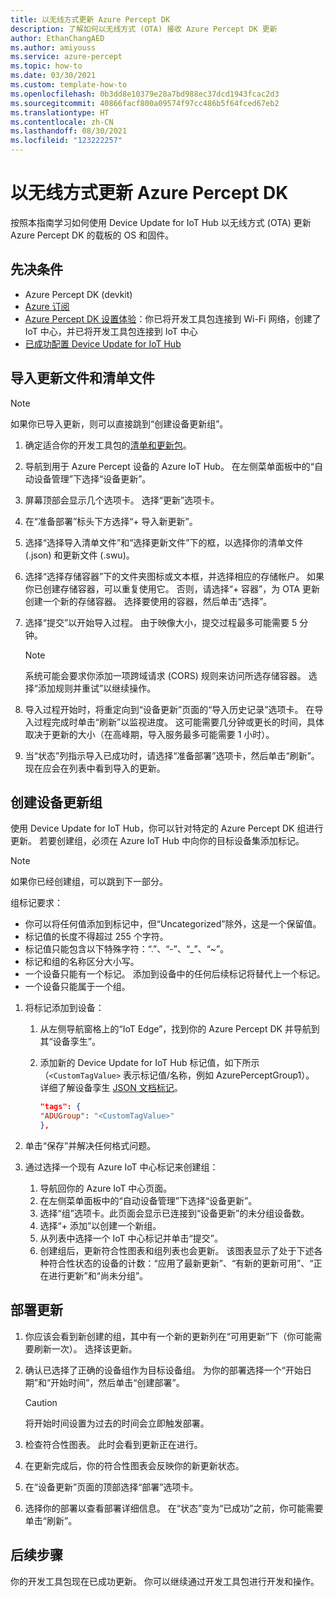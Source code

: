 ```yaml
---
title: 以无线方式更新 Azure Percept DK
description: 了解如何以无线方式 (OTA) 接收 Azure Percept DK 更新
author: EthanChangAED
ms.author: amiyouss
ms.service: azure-percept
ms.topic: how-to
ms.date: 03/30/2021
ms.custom: template-how-to
ms.openlocfilehash: 0b3dd8e10379e28a7bd988ec37dcd1943fcac2d3
ms.sourcegitcommit: 40866facf800a09574f97cc486b5f64fced67eb2
ms.translationtype: HT
ms.contentlocale: zh-CN
ms.lasthandoff: 08/30/2021
ms.locfileid: "123222257"
---
```

# <a name="update-azure-percept-dk-over-the-air"></a>以无线方式更新 Azure Percept DK

按照本指南学习如何使用 Device Update for IoT Hub 以无线方式 (OTA) 更新 Azure Percept DK 的载板的 OS 和固件。

## <a name="prerequisites"></a>先决条件

- Azure Percept DK (devkit)
- [Azure 订阅](https://azure.microsoft.com/free/)
- [Azure Percept DK 设置体验](./quickstart-percept-dk-set-up.md)：你已将开发工具包连接到 Wi-Fi 网络，创建了 IoT 中心，并已将开发工具包连接到 IoT 中心
- [已成功配置 Device Update for IoT Hub](./how-to-set-up-over-the-air-updates.md)

## <a name="import-your-update-file-and-manifest-file"></a>导入更新文件和清单文件

> [!NOTE]
> 如果你已导入更新，则可以直接跳到“创建设备更新组”。

1. 确定适合你的开发工具包的[清单和更新包](./how-to-select-update-package.md)。

1. 导航到用于 Azure Percept 设备的 Azure IoT Hub。 在左侧菜单面板中的“自动设备管理”下选择“设备更新”。 

1. 屏幕顶部会显示几个选项卡。 选择“更新”选项卡。

1. 在“准备部署”标头下方选择“+ 导入新更新”。 

1. 选择“选择导入清单文件”和“选择更新文件”下的框，以选择你的清单文件 (.json) 和更新文件 (.swu)。

1. 选择“选择存储容器”下的文件夹图标或文本框，并选择相应的存储帐户。 如果你已创建存储容器，可以重复使用它。 否则，请选择“+ 容器”，为 OTA 更新创建一个新的存储容器。 选择要使用的容器，然后单击“选择”。

1. 选择“提交”以开始导入过程。 由于映像大小，提交过程最多可能需要 5 分钟。

    > [!NOTE]
    > 系统可能会要求你添加一项跨域请求 (CORS) 规则来访问所选存储容器。 选择“添加规则并重试”以继续操作。

1. 导入过程开始时，将重定向到“设备更新”页面的“导入历史记录”选项卡。 在导入过程完成时单击“刷新”以监视进度。 这可能需要几分钟或更长的时间，具体取决于更新的大小（在高峰期，导入服务最多可能需要 1 小时）。

1. 当“状态”列指示导入已成功时，请选择“准备部署”选项卡，然后单击“刷新”。   现在应会在列表中看到导入的更新。

## <a name="create-a-device-update-group"></a>创建设备更新组

使用 Device Update for IoT Hub，你可以针对特定的 Azure Percept DK 组进行更新。 若要创建组，必须在 Azure IoT Hub 中向你的目标设备集添加标记。

> [!NOTE]
> 如果你已经创建组，可以跳到下一部分。

组标记要求：

- 你可以将任何值添加到标记中，但“Uncategorized”除外，这是一个保留值。
- 标记值的长度不得超过 255 个字符。
- 标记值只能包含以下特殊字符：“.”、“-”、“_”、“~”。
- 标记和组的名称区分大小写。
- 一个设备只能有一个标记。 添加到设备中的任何后续标记将替代上一个标记。
- 一个设备只能属于一个组。

1. 将标记添加到设备：
    1. 从左侧导航窗格上的“IoT Edge”，找到你的 Azure Percept DK 并导航到其“设备孪生”。
    1. 添加新的 Device Update for IoT Hub 标记值，如下所示（```<CustomTagValue>``` 表示标记值/名称，例如 AzurePerceptGroup1）。 详细了解设备孪生 [JSON 文档标记](../iot-hub/iot-hub-devguide-device-twins.md#device-twins)。

        ```json
        "tags": {
        "ADUGroup": "<CustomTagValue>"
        },
        ```

1. 单击“保存”并解决任何格式问题。

1. 通过选择一个现有 Azure IoT 中心标记来创建组：

    1. 导航回你的 Azure IoT 中心页面。
    1. 在左侧菜单面板中的“自动设备管理”下选择“设备更新”。 
    1. 选择“组”选项卡。此页面会显示已连接到“设备更新”的未分组设备数。
    1. 选择“+ 添加”以创建一个新组。
    1. 从列表中选择一个 IoT 中心标记并单击“提交”。
    1. 创建组后，更新符合性图表和组列表也会更新。 该图表显示了处于下述各种符合性状态的设备的计数：“应用了最新更新”、“有新的更新可用”、“正在进行更新”和“尚未分组”。   

## <a name="deploy-an-update"></a>部署更新

1. 你应该会看到新创建的组，其中有一个新的更新列在“可用更新”下（你可能需要刷新一次）。 选择该更新。

1. 确认已选择了正确的设备组作为目标设备组。 为你的部署选择一个“开始日期”和“开始时间”，然后单击“创建部署”。

    > [!CAUTION]
    > 将开始时间设置为过去的时间会立即触发部署。

1. 检查符合性图表。 此时会看到更新正在进行。

1. 在更新完成后，你的符合性图表会反映你的新更新状态。

1. 在“设备更新”页面的顶部选择“部署”选项卡。 

1. 选择你的部署以查看部署详细信息。 在“状态”变为“已成功”之前，你可能需要单击“刷新”。  

## <a name="next-steps"></a>后续步骤

你的开发工具包现在已成功更新。 你可以继续通过开发工具包进行开发和操作。
